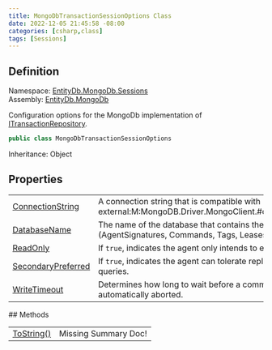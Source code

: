 ```yaml
---
title: MongoDbTransactionSessionOptions Class
date: 2022-12-05 21:45:58 -08:00
categories: [csharp,class]
tags: [Sessions]
---
```


## Definition
Namespace: <a href='/posts/csharp.namespace.entitydb.mongodb.sessions/'>EntityDb.MongoDb.Sessions</a><br />
Assembly: <a href='/posts/csharp.assembly.entitydb.mongodb/'>EntityDb.MongoDb</a><br />

Configuration options for the MongoDb implementation of <a href='/posts/csharp.interface.entitydb.abstractions.transactions.itransactionrepository/'>ITransactionRepository</a>.

```cs
public class MongoDbTransactionSessionOptions
```
Inheritance: Object
## Properties
<table><tr><td><!--/posts/csharp.notimplemented.entitydb.mongodb.sessions.mongodbtransactionsessionoptions.connectionstring/--><a href='#'>ConnectionString</a></td><td>
A connection string that is compatible with [see external:M:MongoDB.Driver.MongoClient.#ctor(System.String)]</td></tr><tr><td><!--/posts/csharp.notimplemented.entitydb.mongodb.sessions.mongodbtransactionsessionoptions.databasename/--><a href='#'>DatabaseName</a></td><td>
The name of the database that contains the collections (AgentSignatures, Commands, Tags, Leases)
</td></tr><tr><td><!--/posts/csharp.notimplemented.entitydb.mongodb.sessions.mongodbtransactionsessionoptions.readonly/--><a href='#'>ReadOnly</a></td><td>
If <code class='language-plaintext highlighter-rouge'>true</code>, indicates the agent only intends to execute queries.
</td></tr><tr><td><!--/posts/csharp.notimplemented.entitydb.mongodb.sessions.mongodbtransactionsessionoptions.secondarypreferred/--><a href='#'>SecondaryPreferred</a></td><td>
If <code class='language-plaintext highlighter-rouge'>true</code>, indicates the agent can tolerate replication lag for queries.
</td></tr><tr><td><!--/posts/csharp.notimplemented.entitydb.mongodb.sessions.mongodbtransactionsessionoptions.writetimeout/--><a href='#'>WriteTimeout</a></td><td>
Determines how long to wait before a command should be automatically aborted.
</td></tr></table>
## Methods
<table><tr><td><!--/posts/csharp.notimplemented.entitydb.mongodb.sessions.mongodbtransactionsessionoptions.tostring/--><a href='#'>ToString()</a></td><td>Missing Summary Doc!</td></tr></table>
